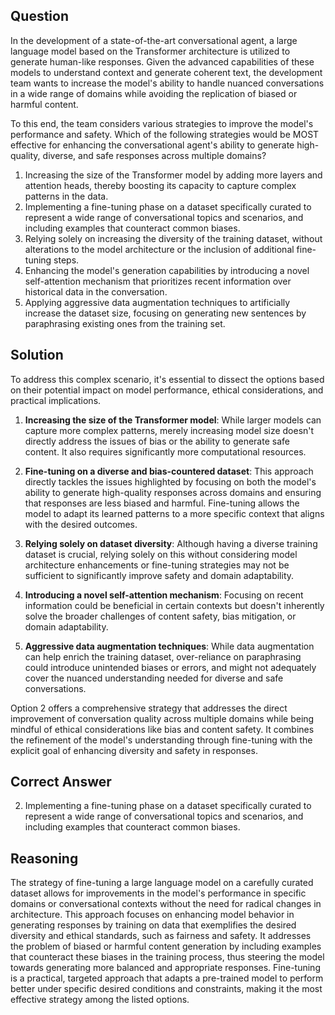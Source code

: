 ## Question

In the development of a state-of-the-art conversational agent, a large language model based on the Transformer architecture is utilized to generate human-like responses. Given the advanced capabilities of these models to understand context and generate coherent text, the development team wants to increase the model's ability to handle nuanced conversations in a wide range of domains while avoiding the replication of biased or harmful content.

To this end, the team considers various strategies to improve the model's performance and safety. Which of the following strategies would be MOST effective for enhancing the conversational agent's ability to generate high-quality, diverse, and safe responses across multiple domains?

1. Increasing the size of the Transformer model by adding more layers and attention heads, thereby boosting its capacity to capture complex patterns in the data.
2. Implementing a fine-tuning phase on a dataset specifically curated to represent a wide range of conversational topics and scenarios, and including examples that counteract common biases.
3. Relying solely on increasing the diversity of the training dataset, without alterations to the model architecture or the inclusion of additional fine-tuning steps.
4. Enhancing the model's generation capabilities by introducing a novel self-attention mechanism that prioritizes recent information over historical data in the conversation.
5. Applying aggressive data augmentation techniques to artificially increase the dataset size, focusing on generating new sentences by paraphrasing existing ones from the training set.

## Solution

To address this complex scenario, it's essential to dissect the options based on their potential impact on model performance, ethical considerations, and practical implications.

1. **Increasing the size of the Transformer model**: While larger models can capture more complex patterns, merely increasing model size doesn't directly address the issues of bias or the ability to generate safe content. It also requires significantly more computational resources.

2. **Fine-tuning on a diverse and bias-countered dataset**: This approach directly tackles the issues highlighted by focusing on both the model's ability to generate high-quality responses across domains and ensuring that responses are less biased and harmful. Fine-tuning allows the model to adapt its learned patterns to a more specific context that aligns with the desired outcomes.

3. **Relying solely on dataset diversity**: Although having a diverse training dataset is crucial, relying solely on this without considering model architecture enhancements or fine-tuning strategies may not be sufficient to significantly improve safety and domain adaptability.

4. **Introducing a novel self-attention mechanism**: Focusing on recent information could be beneficial in certain contexts but doesn't inherently solve the broader challenges of content safety, bias mitigation, or domain adaptability.

5. **Aggressive data augmentation techniques**: While data augmentation can help enrich the training dataset, over-reliance on paraphrasing could introduce unintended biases or errors, and might not adequately cover the nuanced understanding needed for diverse and safe conversations.

Option 2 offers a comprehensive strategy that addresses the direct improvement of conversation quality across multiple domains while being mindful of ethical considerations like bias and content safety. It combines the refinement of the model's understanding through fine-tuning with the explicit goal of enhancing diversity and safety in responses.

## Correct Answer

2. Implementing a fine-tuning phase on a dataset specifically curated to represent a wide range of conversational topics and scenarios, and including examples that counteract common biases.

## Reasoning

The strategy of fine-tuning a large language model on a carefully curated dataset allows for improvements in the model's performance in specific domains or conversational contexts without the need for radical changes in architecture. This approach focuses on enhancing model behavior in generating responses by training on data that exemplifies the desired diversity and ethical standards, such as fairness and safety. It addresses the problem of biased or harmful content generation by including examples that counteract these biases in the training process, thus steering the model towards generating more balanced and appropriate responses. Fine-tuning is a practical, targeted approach that adapts a pre-trained model to perform better under specific desired conditions and constraints, making it the most effective strategy among the listed options.